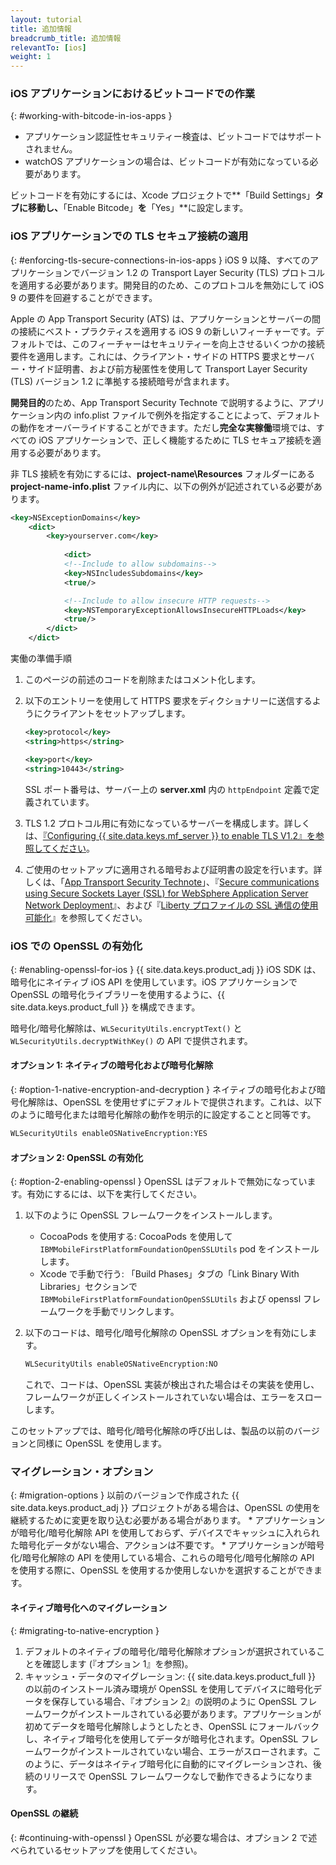 ```yaml
---
layout: tutorial
title: 追加情報
breadcrumb_title: 追加情報
relevantTo: [ios]
weight: 1
---
```

<!-- NLS_CHARSET=UTF-8 -->
### iOS アプリケーションにおけるビットコードでの作業
{: #working-with-bitcode-in-ios-apps }
* アプリケーション認証性セキュリティー検査は、ビットコードではサポートされません。
* watchOS アプリケーションの場合は、ビットコードが有効になっている必要があります。

ビットコードを有効にするには、Xcode プロジェクトで**「Build Settings」**タブに移動し、**「Enable Bitcode」**を**「Yes」**に設定します。

### iOS アプリケーションでの TLS セキュア接続の適用
{: #enforcing-tls-secure-connections-in-ios-apps }
iOS 9 以降、すべてのアプリケーションでバージョン 1.2 の Transport Layer Security (TLS) プロトコルを適用する必要があります。開発目的のため、このプロトコルを無効にして iOS 9 の要件を回避することができます。

Apple の App Transport Security (ATS) は、アプリケーションとサーバーの間の接続にベスト・プラクティスを適用する iOS 9 の新しいフィーチャーです。デフォルトでは、このフィーチャーはセキュリティーを向上させるいくつかの接続要件を適用します。これには、クライアント・サイドの HTTPS 要求とサーバー・サイド証明書、および前方秘匿性を使用して Transport Layer Security (TLS) バージョン 1.2 に準拠する接続暗号が含まれます。

**開発目的**のため、App Transport Security Technote で説明するように、アプリケーション内の info.plist ファイルで例外を指定することによって、デフォルトの動作をオーバーライドすることができます。ただし**完全な実稼働**環境では、すべての iOS アプリケーションで、正しく機能するために TLS セキュア接続を適用する必要があります。

非 TLS 接続を有効にするには、**project-name\Resources** フォルダーにある **project-name-info.plist** ファイル内に、以下の例外が記述されている必要があります。

```xml
<key>NSExceptionDomains</key>
    <dict>
        <key>yourserver.com</key>
    
            <dict>
            <!--Include to allow subdomains-->
            <key>NSIncludesSubdomains</key>
            <true/>

            <!--Include to allow insecure HTTP requests-->
            <key>NSTemporaryExceptionAllowsInsecureHTTPLoads</key>
            <true/>
        </dict>
    </dict>
```

実働の準備手順

1. このページの前述のコードを削除またはコメント化します。  
2. 以下のエントリーを使用して HTTPS 要求をディクショナリーに送信するようにクライアントをセットアップします。  

   ```xml
   <key>protocol</key>
   <string>https</string>

   <key>port</key>
   <string>10443</string>
   ```
   
   SSL ポート番号は、サーバー上の **server.xml** 内の `httpEndpoint` 定義で定義されています。
    
3. TLS 1.2 プロトコル用に有効になっているサーバーを構成します。詳しくは、[『Configuring {{ site.data.keys.mf_server }} to enable TLS V1.2』を参照してください](http://www-01.ibm.com/support/docview.wss?uid=swg21965659)。
4. ご使用のセットアップに適用される暗号および証明書の設定を行います。詳しくは、「[App Transport Security Technote](https://developer.apple.com/library/prerelease/ios/technotes/App-Transport-Security-Technote/)」、『[Secure communications using Secure Sockets Layer (SSL) for WebSphere Application Server Network Deployment](http://www-01.ibm.com/support/knowledgecenter/SSAW57_8.5.5/com.ibm.websphere.nd.doc/ae/csec_sslsecurecom.html?cp=SSAW57_8.5.5%2F1-8-2-33-4-0&lang=en)』、および『[Liberty プロファイルの SSL 通信の使用可能化](http://www-01.ibm.com/support/knowledgecenter/SSAW57_8.5.5/com.ibm.websphere.wlp.nd.doc/ae/twlp_sec_ssl.html?cp=SSAW57_8.5.5%2F1-3-11-0-4-1-0)』を参照してください。

### iOS での OpenSSL の有効化
{: #enabling-openssl-for-ios }
{{ site.data.keys.product_adj }} iOS SDK は、暗号化にネイティブ iOS API を使用しています。iOS アプリケーションで OpenSSL の暗号化ライブラリーを使用するように、{{ site.data.keys.product_full }} を構成できます。

暗号化/暗号化解除は、`WLSecurityUtils.encryptText()` と `WLSecurityUtils.decryptWithKey()` の API で提供されます。

#### オプション 1: ネイティブの暗号化および暗号化解除
{: #option-1-native-encryption-and-decryption }
ネイティブの暗号化および暗号化解除は、OpenSSL を使用せずにデフォルトで提供されます。これは、以下のように暗号化または暗号化解除の動作を明示的に設定することと同等です。

```xml
WLSecurityUtils enableOSNativeEncryption:YES
```

#### オプション 2: OpenSSL の有効化
{: #option-2-enabling-openssl }
OpenSSL はデフォルトで無効になっています。有効にするには、以下を実行してください。

1. 以下のように OpenSSL フレームワークをインストールします。
    * CocoaPods を使用する: CocoaPods を使用して `IBMMobileFirstPlatformFoundationOpenSSLUtils` pod をインストールします。
    * Xcode で手動で行う: 「Build Phases」タブの「Link Binary With Libraries」セクションで `IBMMobileFirstPlatformFoundationOpenSSLUtils` および openssl フレームワークを手動でリンクします。
2. 以下のコードは、暗号化/暗号化解除の OpenSSL オプションを有効にします。

   ```xml
   WLSecurityUtils enableOSNativeEncryption:NO
   ```
    
   これで、コードは、OpenSSL 実装が検出された場合はその実装を使用し、フレームワークが正しくインストールされていない場合は、エラーをスローします。

このセットアップでは、暗号化/暗号化解除の呼び出しは、製品の以前のバージョンと同様に OpenSSL を使用します。

### マイグレーション・オプション
{: #migration-options }
以前のバージョンで作成された {{ site.data.keys.product_adj }} プロジェクトがある場合は、OpenSSL の使用を継続するために変更を取り込む必要がある場合があります。
    * アプリケーションが暗号化/暗号化解除 API を使用しておらず、デバイスでキャッシュに入れられた暗号化データがない場合、アクションは不要です。
    * アプリケーションが暗号化/暗号化解除の API を使用している場合、これらの暗号化/暗号化解除の API を使用する際に、OpenSSL を使用するか使用しないかを選択することができます。

#### ネイティブ暗号化へのマイグレーション
{: #migrating-to-native-encryption }
1. デフォルトのネイティブの暗号化/暗号化解除オプションが選択されていることを確認します (『オプション 1』を参照)。
2. キャッシュ・データのマイグレーション: {{ site.data.keys.product_full }} の以前のインストール済み環境が OpenSSL を使用してデバイスに暗号化データを保存している場合、『オプション 2』の説明のように OpenSSL フレームワークがインストールされている必要があります。アプリケーションが初めてデータを暗号化解除しようとしたとき、OpenSSL にフォールバックし、ネイティブ暗号化を使用してデータが暗号化されます。OpenSSL フレームワークがインストールされていない場合、エラーがスローされます。このように、データはネイティブ暗号化に自動的にマイグレーションされ、後続のリリースで OpenSSL フレームワークなしで動作できるようになります。

#### OpenSSL の継続
{: #continuing-with-openssl }
OpenSSL が必要な場合は、オプション 2 で述べられているセットアップを使用してください。

